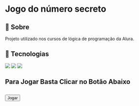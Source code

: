 <h1>Jogo do número secreto</h1>
  <h2>📖 Sobre</h2>
  <p>Projeto utilizado nos cursos de lógica de programação da Alura.</p>
  <h2>🚀 Tecnologias</h2>
  <div>
    <img src="https://img.shields.io/badge/HTML-239120?style=for-the-badge&logo=html5&logoColor=white">
    <img src="https://img.shields.io/badge/CSS-239120?&style=for-the-badge&logo=css3&logoColor=white">
    <img src="https://img.shields.io/badge/JavaScript-F7DF1E?style=for-the-badge&logo=javascript&logoColor=black">
  </div>
  <h2> Para Jogar Basta Clicar no Botão Abaixo<h2>
  <div>
  <a href="https://jogo-zadik-hackers-projects.vercel.app/" target="_blank" rel="noopener noreferrer">
    <button>Jogar</button>
  </a>
</body>


